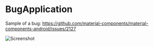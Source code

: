 # BugApplication
Sample of a bug: https://github.com/material-components/material-components-android/issues/2127

![Screenshot](https://prnt.sc/12h8tb5)
